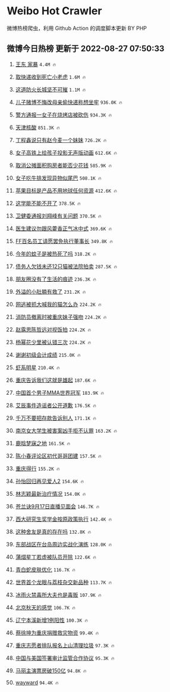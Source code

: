 # Weibo Hot Crawler 



微博热榜爬虫，利用 Github Action 的调度脚本更新 BY PHP 


## 微博今日热榜 更新于 2022-08-27 07:50:33 
1. [王东 家暴](https://s.weibo.com/weibo?q=%E7%8E%8B%E4%B8%9C%20%E5%AE%B6%E6%9A%B4&Refer=top) `4.4M 🔥` 

1. [取快递收到死亡小老虎](https://s.weibo.com/weibo?q=%23%E5%8F%96%E5%BF%AB%E9%80%92%E6%94%B6%E5%88%B0%E6%AD%BB%E4%BA%A1%E5%B0%8F%E8%80%81%E8%99%8E%23&Refer=top) `1.6M 🔥` 

1. [这道防火长城坚不可摧](https://s.weibo.com/weibo?q=%23%E8%BF%99%E9%81%93%E9%98%B2%E7%81%AB%E9%95%BF%E5%9F%8E%E5%9D%9A%E4%B8%8D%E5%8F%AF%E6%91%A7%23&Refer=top) `1.1M 🔥` 

1. [儿子赌博不悔改母亲偷快递称想坐牢](https://s.weibo.com/weibo?q=%23%E5%84%BF%E5%AD%90%E8%B5%8C%E5%8D%9A%E4%B8%8D%E6%82%94%E6%94%B9%E6%AF%8D%E4%BA%B2%E5%81%B7%E5%BF%AB%E9%80%92%E7%A7%B0%E6%83%B3%E5%9D%90%E7%89%A2%23&Refer=top) `936.0K 🔥` 

1. [警方通报一女子在烧烤店被砍伤](https://s.weibo.com/weibo?q=%23%E8%AD%A6%E6%96%B9%E9%80%9A%E6%8A%A5%E4%B8%80%E5%A5%B3%E5%AD%90%E5%9C%A8%E7%83%A7%E7%83%A4%E5%BA%97%E8%A2%AB%E7%A0%8D%E4%BC%A4%23&Refer=top) `934.3K 🔥` 

1. [天津核酸](https://s.weibo.com/weibo?q=%E5%A4%A9%E6%B4%A5%E6%A0%B8%E9%85%B8&Refer=top) `851.3K 🔥` 

1. [丁程鑫说只有赵今麦一个妹妹](https://s.weibo.com/weibo?q=%23%E4%B8%81%E7%A8%8B%E9%91%AB%E8%AF%B4%E5%8F%AA%E6%9C%89%E8%B5%B5%E4%BB%8A%E9%BA%A6%E4%B8%80%E4%B8%AA%E5%A6%B9%E5%A6%B9%23&Refer=top) `726.2K 🔥` 

1. [女子高铁上给孩子投影无声版动画](https://s.weibo.com/weibo?q=%23%E5%A5%B3%E5%AD%90%E9%AB%98%E9%93%81%E4%B8%8A%E7%BB%99%E5%AD%A9%E5%AD%90%E6%8A%95%E5%BD%B1%E6%97%A0%E5%A3%B0%E7%89%88%E5%8A%A8%E7%94%BB%23&Refer=top) `612.6K 🔥` 

1. [取消公摊面积购房者能否少花钱](https://s.weibo.com/weibo?q=%23%E5%8F%96%E6%B6%88%E5%85%AC%E6%91%8A%E9%9D%A2%E7%A7%AF%E8%B4%AD%E6%88%BF%E8%80%85%E8%83%BD%E5%90%A6%E5%B0%91%E8%8A%B1%E9%92%B1%23&Refer=top) `585.9K 🔥` 

1. [女子吃牛排发现异物似尾巴](https://s.weibo.com/weibo?q=%23%E5%A5%B3%E5%AD%90%E5%90%83%E7%89%9B%E6%8E%92%E5%8F%91%E7%8E%B0%E5%BC%82%E7%89%A9%E4%BC%BC%E5%B0%BE%E5%B7%B4%23&Refer=top) `508.1K 🔥` 

1. [苹果目标是产品不用地球任何资源](https://s.weibo.com/weibo?q=%23%E8%8B%B9%E6%9E%9C%E7%9B%AE%E6%A0%87%E6%98%AF%E4%BA%A7%E5%93%81%E4%B8%8D%E7%94%A8%E5%9C%B0%E7%90%83%E4%BB%BB%E4%BD%95%E8%B5%84%E6%BA%90%23&Refer=top) `412.6K 🔥` 

1. [这学能不能不开了](https://s.weibo.com/weibo?q=%23%E8%BF%99%E5%AD%A6%E8%83%BD%E4%B8%8D%E8%83%BD%E4%B8%8D%E5%BC%80%E4%BA%86%23&Refer=top) `378.5K 🔥` 

1. [卫健委通报刘翔峰有关问题](https://s.weibo.com/weibo?q=%23%E5%8D%AB%E5%81%A5%E5%A7%94%E9%80%9A%E6%8A%A5%E5%88%98%E7%BF%94%E5%B3%B0%E6%9C%89%E5%85%B3%E9%97%AE%E9%A2%98%23&Refer=top) `370.5K 🔥` 

1. [医生建议勿跟风藿香正气冰中式](https://s.weibo.com/weibo?q=%23%E5%8C%BB%E7%94%9F%E5%BB%BA%E8%AE%AE%E5%8B%BF%E8%B7%9F%E9%A3%8E%E8%97%BF%E9%A6%99%E6%AD%A3%E6%B0%94%E5%86%B0%E4%B8%AD%E5%BC%8F%23&Refer=top) `369.6K 🔥` 

1. [FF百名员工请愿罢免执行董事长](https://s.weibo.com/weibo?q=%23FF%E7%99%BE%E5%90%8D%E5%91%98%E5%B7%A5%E8%AF%B7%E6%84%BF%E7%BD%A2%E5%85%8D%E6%89%A7%E8%A1%8C%E8%91%A3%E4%BA%8B%E9%95%BF%23&Refer=top) `349.8K 🔥` 

1. [今年的蚊子是被热死了吗](https://s.weibo.com/weibo?q=%23%E4%BB%8A%E5%B9%B4%E7%9A%84%E8%9A%8A%E5%AD%90%E6%98%AF%E8%A2%AB%E7%83%AD%E6%AD%BB%E4%BA%86%E5%90%97%23&Refer=top) `318.2K 🔥` 

1. [债务人欠钱未还12只猫被法院拍卖](https://s.weibo.com/weibo?q=%23%E5%80%BA%E5%8A%A1%E4%BA%BA%E6%AC%A0%E9%92%B1%E6%9C%AA%E8%BF%9812%E5%8F%AA%E7%8C%AB%E8%A2%AB%E6%B3%95%E9%99%A2%E6%8B%8D%E5%8D%96%23&Refer=top) `287.5K 🔥` 

1. [朋友圈没有了生活的痕迹](https://s.weibo.com/weibo?q=%23%E6%9C%8B%E5%8F%8B%E5%9C%88%E6%B2%A1%E6%9C%89%E4%BA%86%E7%94%9F%E6%B4%BB%E7%9A%84%E7%97%95%E8%BF%B9%23&Refer=top) `236.3K 🔥` 

1. [外溢的小肚腩有救了](https://s.weibo.com/weibo?q=%23%E5%A4%96%E6%BA%A2%E7%9A%84%E5%B0%8F%E8%82%9A%E8%85%A9%E6%9C%89%E6%95%91%E4%BA%86%23&Refer=top) `231.2K 🔥` 

1. [网逃被抓大喊我的猫怎么办](https://s.weibo.com/weibo?q=%23%E7%BD%91%E9%80%83%E8%A2%AB%E6%8A%93%E5%A4%A7%E5%96%8A%E6%88%91%E7%9A%84%E7%8C%AB%E6%80%8E%E4%B9%88%E5%8A%9E%23&Refer=top) `224.2K 🔥` 

1. [消防员撤离时被重庆妹子强吻](https://s.weibo.com/weibo?q=%23%E6%B6%88%E9%98%B2%E5%91%98%E6%92%A4%E7%A6%BB%E6%97%B6%E8%A2%AB%E9%87%8D%E5%BA%86%E5%A6%B9%E5%AD%90%E5%BC%BA%E5%90%BB%23&Refer=top) `224.2K 🔥` 

1. [赵露思陈哲远对视饭拍](https://s.weibo.com/weibo?q=%23%E8%B5%B5%E9%9C%B2%E6%80%9D%E9%99%88%E5%93%B2%E8%BF%9C%E5%AF%B9%E8%A7%86%E9%A5%AD%E6%8B%8D%23&Refer=top) `224.2K 🔥` 

1. [杨幂花少里被认错三次](https://s.weibo.com/weibo?q=%23%E6%9D%A8%E5%B9%82%E8%8A%B1%E5%B0%91%E9%87%8C%E8%A2%AB%E8%AE%A4%E9%94%99%E4%B8%89%E6%AC%A1%23&Refer=top) `224.2K 🔥` 

1. [谢谢初级会计成绩](https://s.weibo.com/weibo?q=%23%E8%B0%A2%E8%B0%A2%E5%88%9D%E7%BA%A7%E4%BC%9A%E8%AE%A1%E6%88%90%E7%BB%A9%23&Refer=top) `215.0K 🔥` 

1. [虾系明星](https://s.weibo.com/weibo?q=%23%E8%99%BE%E7%B3%BB%E6%98%8E%E6%98%9F%23&Refer=top) `210.4K 🔥` 

1. [重庆告诉我们这就是雄起](https://s.weibo.com/weibo?q=%23%E9%87%8D%E5%BA%86%E5%91%8A%E8%AF%89%E6%88%91%E4%BB%AC%E8%BF%99%E5%B0%B1%E6%98%AF%E9%9B%84%E8%B5%B7%23&Refer=top) `187.6K 🔥` 

1. [中国首个男子MMA世界冠军](https://s.weibo.com/weibo?q=%23%E4%B8%AD%E5%9B%BD%E9%A6%96%E4%B8%AA%E7%94%B7%E5%AD%90MMA%E4%B8%96%E7%95%8C%E5%86%A0%E5%86%9B%23&Refer=top) `183.9K 🔥` 

1. [艾辰事件造谣者公开道歉](https://s.weibo.com/weibo?q=%23%E8%89%BE%E8%BE%B0%E4%BA%8B%E4%BB%B6%E9%80%A0%E8%B0%A3%E8%80%85%E5%85%AC%E5%BC%80%E9%81%93%E6%AD%89%23&Refer=top) `176.5K 🔥` 

1. [千万不要把存款告诉别人](https://s.weibo.com/weibo?q=%23%E5%8D%83%E4%B8%87%E4%B8%8D%E8%A6%81%E6%8A%8A%E5%AD%98%E6%AC%BE%E5%91%8A%E8%AF%89%E5%88%AB%E4%BA%BA%23&Refer=top) `171.1K 🔥` 

1. [南京女大学生被害案凶手拒不认罪](https://s.weibo.com/weibo?q=%23%E5%8D%97%E4%BA%AC%E5%A5%B3%E5%A4%A7%E5%AD%A6%E7%94%9F%E8%A2%AB%E5%AE%B3%E6%A1%88%E5%87%B6%E6%89%8B%E6%8B%92%E4%B8%8D%E8%AE%A4%E7%BD%AA%23&Refer=top) `163.2K 🔥` 

1. [鹿晗梦寐之地](https://s.weibo.com/weibo?q=%23%E9%B9%BF%E6%99%97%E6%A2%A6%E5%AF%90%E4%B9%8B%E5%9C%B0%23&Refer=top) `161.5K 🔥` 

1. [陈小春评论区初代哥哥团建](https://s.weibo.com/weibo?q=%23%E9%99%88%E5%B0%8F%E6%98%A5%E8%AF%84%E8%AE%BA%E5%8C%BA%E5%88%9D%E4%BB%A3%E5%93%A5%E5%93%A5%E5%9B%A2%E5%BB%BA%23&Refer=top) `157.5K 🔥` 

1. [重庆得行](https://s.weibo.com/weibo?q=%23%E9%87%8D%E5%BA%86%E5%BE%97%E8%A1%8C%23&Refer=top) `155.2K 🔥` 

1. [孙怡回归再见爱人2](https://s.weibo.com/weibo?q=%23%E5%AD%99%E6%80%A1%E5%9B%9E%E5%BD%92%E5%86%8D%E8%A7%81%E7%88%B1%E4%BA%BA2%23&Refer=top) `154.6K 🔥` 

1. [林志颖最新治疗情况](https://s.weibo.com/weibo?q=%23%E6%9E%97%E5%BF%97%E9%A2%96%E6%9C%80%E6%96%B0%E6%B2%BB%E7%96%97%E6%83%85%E5%86%B5%23&Refer=top) `154.0K 🔥` 

1. [苍兰诀9月17日直播见面会](https://s.weibo.com/weibo?q=%23%E8%8B%8D%E5%85%B0%E8%AF%809%E6%9C%8817%E6%97%A5%E7%9B%B4%E6%92%AD%E8%A7%81%E9%9D%A2%E4%BC%9A%23&Refer=top) `146.7K 🔥` 

1. [西大研究生奖学金按原政策执行](https://s.weibo.com/weibo?q=%23%E8%A5%BF%E5%A4%A7%E7%A0%94%E7%A9%B6%E7%94%9F%E5%A5%96%E5%AD%A6%E9%87%91%E6%8C%89%E5%8E%9F%E6%94%BF%E7%AD%96%E6%89%A7%E8%A1%8C%23&Refer=top) `142.4K 🔥` 

1. [这种舍友是真的存在吗](https://s.weibo.com/weibo?q=%23%E8%BF%99%E7%A7%8D%E8%88%8D%E5%8F%8B%E6%98%AF%E7%9C%9F%E7%9A%84%E5%AD%98%E5%9C%A8%E5%90%97%23&Refer=top) `132.8K 🔥` 

1. [东部战区在台岛周边实战化演练](https://s.weibo.com/weibo?q=%23%E4%B8%9C%E9%83%A8%E6%88%98%E5%8C%BA%E5%9C%A8%E5%8F%B0%E5%B2%9B%E5%91%A8%E8%BE%B9%E5%AE%9E%E6%88%98%E5%8C%96%E6%BC%94%E7%BB%83%23&Refer=top) `128.0K 🔥` 

1. [蒲熠星丁若虚被队员开除](https://s.weibo.com/weibo?q=%23%E8%92%B2%E7%86%A0%E6%98%9F%E4%B8%81%E8%8B%A5%E8%99%9A%E8%A2%AB%E9%98%9F%E5%91%98%E5%BC%80%E9%99%A4%23&Refer=top) `122.6K 🔥` 

1. [青白蛇皮肤优化](https://s.weibo.com/weibo?q=%23%E9%9D%92%E7%99%BD%E8%9B%87%E7%9A%AE%E8%82%A4%E4%BC%98%E5%8C%96%23&Refer=top) `116.7K 🔥` 

1. [世界首个龙眼与荔枝杂交新品种](https://s.weibo.com/weibo?q=%23%E4%B8%96%E7%95%8C%E9%A6%96%E4%B8%AA%E9%BE%99%E7%9C%BC%E4%B8%8E%E8%8D%94%E6%9E%9D%E6%9D%82%E4%BA%A4%E6%96%B0%E5%93%81%E7%A7%8D%23&Refer=top) `113.7K 🔥` 

1. [冰雨火禁毒所大夫也是毒贩](https://s.weibo.com/weibo?q=%23%E5%86%B0%E9%9B%A8%E7%81%AB%E7%A6%81%E6%AF%92%E6%89%80%E5%A4%A7%E5%A4%AB%E4%B9%9F%E6%98%AF%E6%AF%92%E8%B4%A9%23&Refer=top) `107.9K 🔥` 

1. [北京秋天的感觉](https://s.weibo.com/weibo?q=%23%E5%8C%97%E4%BA%AC%E7%A7%8B%E5%A4%A9%E7%9A%84%E6%84%9F%E8%A7%89%23&Refer=top) `106.7K 🔥` 

1. [辽宁本溪新增1例阳性](https://s.weibo.com/weibo?q=%E8%BE%BD%E5%AE%81%E6%9C%AC%E6%BA%AA%E6%96%B0%E5%A2%9E1%E4%BE%8B%E9%98%B3%E6%80%A7&Refer=top) `100.3K 🔥` 

1. [蔡徐坤为重庆捐赠救灾物资](https://s.weibo.com/weibo?q=%23%E8%94%A1%E5%BE%90%E5%9D%A4%E4%B8%BA%E9%87%8D%E5%BA%86%E6%8D%90%E8%B5%A0%E6%95%91%E7%81%BE%E7%89%A9%E8%B5%84%23&Refer=top) `99.4K 🔥` 

1. [重庆志愿者排队报名上山清理垃圾](https://s.weibo.com/weibo?q=%23%E9%87%8D%E5%BA%86%E5%BF%97%E6%84%BF%E8%80%85%E6%8E%92%E9%98%9F%E6%8A%A5%E5%90%8D%E4%B8%8A%E5%B1%B1%E6%B8%85%E7%90%86%E5%9E%83%E5%9C%BE%23&Refer=top) `97.3K 🔥` 

1. [中国与美国签署审计监管合作协议](https://s.weibo.com/weibo?q=%23%E4%B8%AD%E5%9B%BD%E4%B8%8E%E7%BE%8E%E5%9B%BD%E7%AD%BE%E7%BD%B2%E5%AE%A1%E8%AE%A1%E7%9B%91%E7%AE%A1%E5%90%88%E4%BD%9C%E5%8D%8F%E8%AE%AE%23&Refer=top) `95.3K 🔥` 

1. [马丽主演票房破150亿](https://s.weibo.com/weibo?q=%23%E9%A9%AC%E4%B8%BD%E4%B8%BB%E6%BC%94%E7%A5%A8%E6%88%BF%E7%A0%B4150%E4%BA%BF%23&Refer=top) `94.8K 🔥` 

1. [wayward](https://s.weibo.com/weibo?q=wayward&Refer=top) `94.4K 🔥` 

